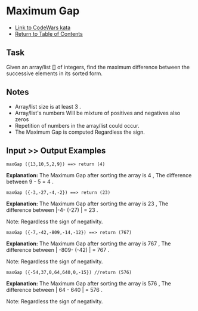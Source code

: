 # Maximum Gap

- [Link to CodeWars kata](https://www.codewars.com/kata/5a7893ef0025e9eb50000013)
- [Return to Table of Contents](https://github.com/alex-whan/codewars)

## Task

Given an array/list [] of integers, find the maximum difference between the successive elements in its sorted form.

## Notes

- Array/list size is at least 3 .
- Array/list's numbers Will be mixture of positives and negatives also zeros
- Repetition of numbers in the array/list could occur.
- The Maximum Gap is computed Regardless the sign.

## Input >> Output Examples

    maxGap ({13,10,5,2,9}) ==> return (4)

**Explanation:**
The Maximum Gap after sorting the array is 4 , The difference between 9 - 5 = 4 .

    maxGap ({-3,-27,-4,-2}) ==> return (23)

**Explanation:**
The Maximum Gap after sorting the array is 23 , The difference between |-4- (-27) | = 23 .

Note: Regardless the sign of negativity.

    maxGap ({-7,-42,-809,-14,-12}) ==> return (767)

**Explanation:**
The Maximum Gap after sorting the array is 767 , The difference between | -809- (-42) | = 767 .

Note: Regardless the sign of negativity.

    maxGap ({-54,37,0,64,640,0,-15}) //return (576)

**Explanation:**
The Maximum Gap after sorting the array is 576 , The difference between | 64 - 640 | = 576 .

Note: Regardless the sign of negativity.
